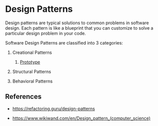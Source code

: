 # Design Patterns

Design patterns are typical solutions to common problems in software design. Each pattern is like a blueprint that you can customize to solve a particular design problem in your code.

Software Design Patterns are classified into 3 categories:

1. Creational Patterns
    
    1. [Prototype](prototype.md)
 
2. Structural Patterns

3. Behavioral Patterns

## References

- https://refactoring.guru/design-patterns

- https://www.wikiwand.com/en/Design_pattern_(computer_science)